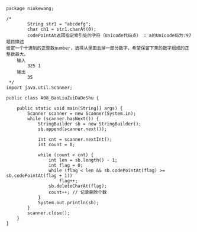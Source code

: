 	package niukewang;
	
	/*
			String str1 = "abcdefg";   
			char ch1 = str1.charAt(0); 
			codePointAt返回指定索引处的字符（Unicode代码点） : a的Unicode码为:97
	题目描述
	给定一个十进制的正整数number，选择从里面去掉一部分数字，希望保留下来的数字组成的正整数最大。
		输入
			325 1
		输出
			35
	 */
	import java.util.Scanner;
	
	public class A08_BaoLiuZuiDaDeShu {
	
		public static void main(String[] args) {
			Scanner scanner = new Scanner(System.in);
			while (scanner.hasNext()) {
				StringBuilder sb = new StringBuilder();
				sb.append(scanner.next());
	
				int cnt = scanner.nextInt();
				int count = 0;
	
				while (count < cnt) {
					int len = sb.length() - 1;
					int flag = 0;
					while (flag < len && sb.codePointAt(flag) >= sb.codePointAt(flag + 1))
						flag++;
					sb.deleteCharAt(flag);
					count++; // 记录删除个数
				}
				System.out.println(sb);
			}
			scanner.close();
		}
	}
